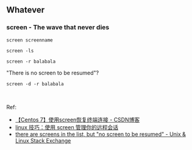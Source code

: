 ## Whatever

### screen - The wave that never dies

```shell
screen screenname
```

```shell
screen -ls
```

```shell
screen -r balabala
```

"There is no screen to be resumed"?

```shell
screen -d -r balabala
```

<br/>

Ref:

- [【Centos 7】使用screen恢复终端连接 - CSDN博客](https://blog.csdn.net/dream361/article/details/54020440)
- [linux 技巧：使用 screen 管理你的远程会话](https://www.ibm.com/developerworks/cn/linux/l-cn-screen/)
- [there are screens in the list, but &quot;no screen to be resumed&quot; - Unix &amp; Linux Stack Exchange](https://unix.stackexchange.com/questions/187001/there-are-screens-in-the-list-but-no-screen-to-be-resumed)
